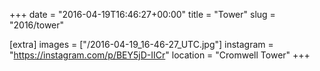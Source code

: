 +++
date = "2016-04-19T16:46:27+00:00"
title = "Tower"
slug = "2016/tower"

[extra]
images = ["/2016-04-19_16-46-27_UTC.jpg"]
instagram = "https://instagram.com/p/BEY5jD-IICr"
location = "Cromwell Tower"
+++
